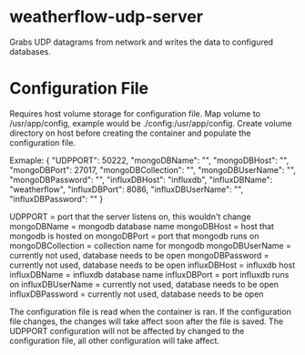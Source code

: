 # weatherflow-udp-server

Grabs UDP datagrams from network and writes the data to configured databases.

# Configuration File

Requires host volume storage for configuration file. Map volume to /usr/app/config, example would be ./config:/usr/app/config. Create volume directory on host before creating the container and populate the configuration file.

Exmaple:
{
"UDPPORT": 50222,
"mongoDBName": "",
"mongoDBHost": "",
"mongoDBPort": 27017,
"mongoDBCollection": "",
"mongoDBUserName": "",
"mongoDBPassword": "",
"influxDBHost": "influxdb",
"influxDBName": "weatherflow",
"influxDBPort": 8086,
"influxDBUserName": "",
"influxDBPassword": ""
}

UDPPORT = port that the server listens on, this wouldn't change
mongoDBName = mongodb database name
mongoDBHost = host that mongodb is hosted on
mongoDBPort = port that mongodb runs on
mongoDBCollection = collection name for mongodb
mongoDBUserName = currently not used, database needs to be open
mongoDBPassword = currently not used, database needs to be open
influxDBHost = influxdb host
influxDBName = influxdb database name
influxDBPort = port influxdb runs on
influxDBUserName = currently not used, database needs to be open
influxDBPassword = currently not used, database needs to be open

The configuration file is read when the container is ran. If the configuration file changes, the changes will take affect soon after the file is saved. The UDPPORT configuration will not be affected by changed to the configuration file, all other configuration will take affect.
